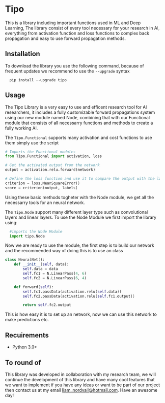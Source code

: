 # Tipo

This is a library including important functions used in ML and Deep Learning,
The library consist of every tool necessary for your research in AI,
everything from activation function and loss functions to complex
back propagation and easy to use forward propagation methods.


## Installation
To download the library you use the following command, because of frequent updates we recommend to use the     ```--upgrade``` syntax
```
  pip install --upgrade tipo
```

## Usage
The Tipo Library is a very easy to use and efficent research tool for AI researchers, it includes a fully customizable forward propagations system using our new module named Node, combining that with our Functional module that consists of all necessarry functions and methods to create a fully working AI. 

The ```Tipo.Functional``` supports many activation and cost functions to use them simply use the script
```python
# Imports the Functional modules
from Tipo.Functional import activation, loss

# Get the activated output from the network
output = activation.relu.forward(network)

# Define the loss function and use it to compare the output with the label
criterion = loss.MeanSquareError()
score = criterion(output, labels)
```

Using these basic methods togheter with the Node module, we get all the necessarry tools for an neural network.

The ```Tipo.Node``` support many different layer type such as convolutional layers and linear layers. To use the Node Module we first import the library using:

```python
  #imports the Node Module
  import tipo.Node
```
Now we are ready to use the module, the first step is to build our network and the recommended way of doing this is to use an class
```python
class NeuralNet():
    def __init__(self, data):
        self.data = data
        self.fc1 = N.LinearPass(4, 6)
        self.fc2 = N.LinearPass(6, 4)

    def forward(self):
        self.fc1.passData(activation.relu(self.data))
        self.fc2.passData(activation.relu(self.fc1.output))

        return self.fc2.output
```
This is how easy it is to set up an network, now we can use this network to make predictions etc.


## Recuirements
- Python 3.0+


## To round of
This library was developed in collaboration with my research team, we will continue the development of this library and have many cool features that we want to implement if you have any ideas or want to be part of our project then contact us at my email liam_nordvall@hotmail.com. Have an awesome day!








  
